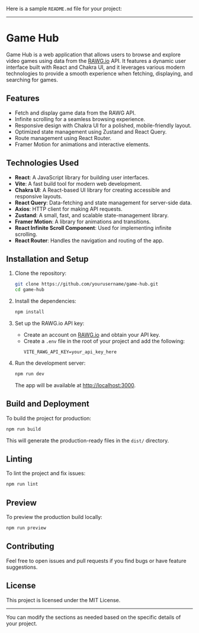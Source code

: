Here is a sample `README.md` file for your project:

---

# Game Hub

Game Hub is a web application that allows users to browse and explore video games using data from the [RAWG.io](https://rawg.io/) API. It features a dynamic user interface built with React and Chakra UI, and it leverages various modern technologies to provide a smooth experience when fetching, displaying, and searching for games.

## Features

- Fetch and display game data from the RAWG API.
- Infinite scrolling for a seamless browsing experience.
- Responsive design with Chakra UI for a polished, mobile-friendly layout.
- Optimized state management using Zustand and React Query.
- Route management using React Router.
- Framer Motion for animations and interactive elements.

## Technologies Used

- **React**: A JavaScript library for building user interfaces.
- **Vite**: A fast build tool for modern web development.
- **Chakra UI**: A React-based UI library for creating accessible and responsive layouts.
- **React Query**: Data-fetching and state management for server-side data.
- **Axios**: HTTP client for making API requests.
- **Zustand**: A small, fast, and scalable state-management library.
- **Framer Motion**: A library for animations and transitions.
- **React Infinite Scroll Component**: Used for implementing infinite scrolling.
- **React Router**: Handles the navigation and routing of the app.

## Installation and Setup

1. Clone the repository:

   ```bash
   git clone https://github.com/yourusername/game-hub.git
   cd game-hub
   ```

2. Install the dependencies:

   ```bash
   npm install
   ```

3. Set up the RAWG.io API key:
    - Create an account on [RAWG.io](https://rawg.io/) and obtain your API key.
    - Create a `.env` file in the root of your project and add the following:
      ```
      VITE_RAWG_API_KEY=your_api_key_here
      ```

4. Run the development server:

   ```bash
   npm run dev
   ```

   The app will be available at [http://localhost:3000](http://localhost:3000).

## Build and Deployment

To build the project for production:

```bash
npm run build
```

This will generate the production-ready files in the `dist/` directory.

## Linting

To lint the project and fix issues:

```bash
npm run lint
```

## Preview

To preview the production build locally:

```bash
npm run preview
```

## Contributing

Feel free to open issues and pull requests if you find bugs or have feature suggestions.

## License

This project is licensed under the MIT License.

---

You can modify the sections as needed based on the specific details of your project.